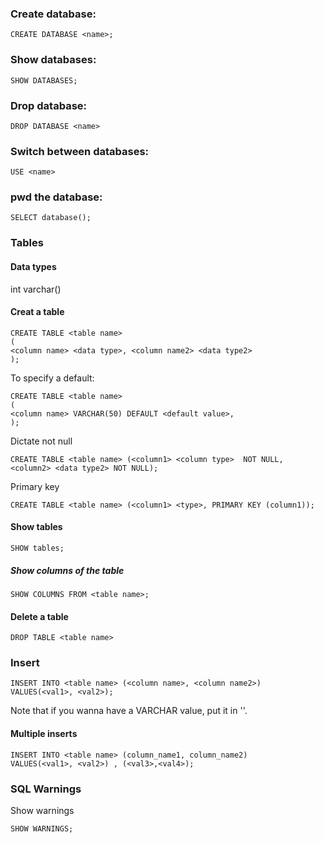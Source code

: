 ### Create database:
```
CREATE DATABASE <name>;
```
### Show databases:
```
SHOW DATABASES;
```
### Drop database:
```
DROP DATABASE <name>
```
### Switch between databases:
```
USE <name>
```
### pwd the database:
```
SELECT database();
```
### Tables 
#### Data types
int
varchar(<number of chars>)
#### Creat a table
```
CREATE TABLE <table name>
(
<column name> <data type>, <column name2> <data type2>
);
```
To specify a default:
```
CREATE TABLE <table name>
(
<column name> VARCHAR(50) DEFAULT <default value>,
);
```
Dictate not null
```
CREATE TABLE <table name> (<column1> <column type>  NOT NULL, <column2> <data type2> NOT NULL);
```
Primary key
```
CREATE TABLE <table name> (<column1> <type>, PRIMARY KEY (column1));
```
#### Show tables
```
SHOW tables;
```
##### Show columns of the table
```
SHOW COLUMNS FROM <table name>;
```
#### Delete a table
```
DROP TABLE <table name>
```
### Insert
```
INSERT INTO <table name> (<column name>, <column name2>)
VALUES(<val1>, <val2>);
```
Note that if you wanna have a VARCHAR value, put it in ''.
#### Multiple inserts
```
INSERT INTO <table name> (column_name1, column_name2)
VALUES(<val1>, <val2>) , (<val3>,<val4>);
```
### SQL Warnings
Show warnings
```
SHOW WARNINGS;
```


